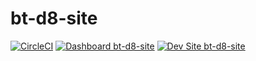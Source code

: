 # bt-d8-site

[![CircleCI](https://circleci.com/gh/Almamun-Hossain/bt-d8-site.svg?style=shield)](https://circleci.com/gh/Almamun-Hossain/bt-d8-site)
[![Dashboard bt-d8-site](https://img.shields.io/badge/dashboard-bt_d8_site-yellow.svg)](https://dashboard.pantheon.io/sites/5537f0f3-02c1-4673-abf2-6330f57e9e99#dev/code)
[![Dev Site bt-d8-site](https://img.shields.io/badge/site-bt_d8_site-blue.svg)](http://dev-bt-d8-site.pantheonsite.io/)